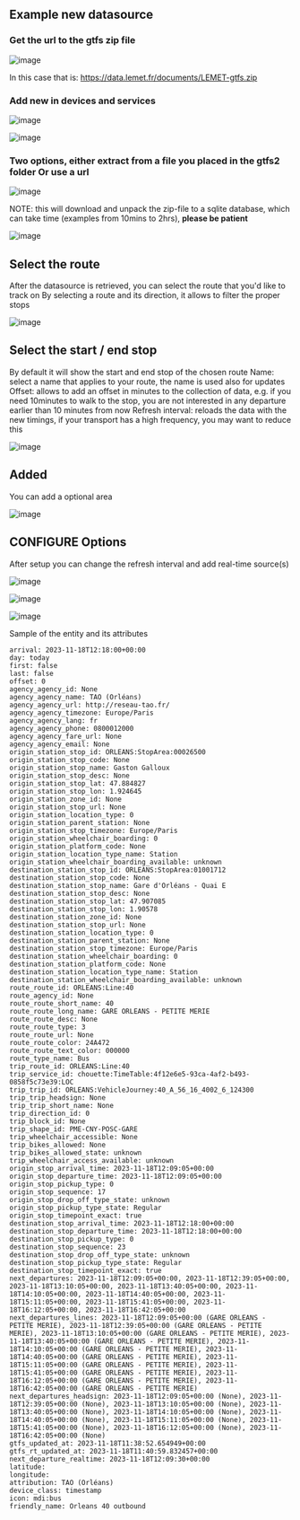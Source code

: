## Example new datasource

### Get the url to the gtfs zip file
![image](https://github.com/vingerha/gtfs2/assets/44190435/d5402bb0-17a5-41e8-ac95-652ecb06bb98)

In this case that is: https://data.lemet.fr/documents/LEMET-gtfs.zip

### Add new in devices and services

![image](https://github.com/vingerha/gtfs2/assets/44190435/ed7e8fbe-c3b9-4337-982f-74da5ea6e3dd)

![image](https://github.com/vingerha/gtfs2/assets/44190435/7dd77425-07f8-45d0-8d0c-d9948fca6fbb)

### Two options, either extract from a file you placed in the gtfs2 folder Or use a url

![image](https://github.com/vingerha/gtfs2/assets/44190435/e64cb7d9-7b68-4169-9cc4-e216a303f7d3)

NOTE: this will download and unpack the zip-file to a sqlite database, which can take time (examples from 10mins to 2hrs), **please be patient**

![image](https://github.com/vingerha/gtfs2/assets/44190435/dd26f517-1cd9-4386-b4ea-c605d02a0ac7)


## Select the route ##

After the datasource is retrieved, you can select the route that you'd like to track on 
By selecting a route and its direction, it allows to filter the proper stops

![image](https://github.com/vingerha/gtfs2/assets/44190435/80d133c5-b00e-43f8-aef0-c203eba4eb6b)

## Select the start / end stop

By default it will show the start and end stop of the chosen route
Name: select a name that applies to your route, the name is used also for updates
Offset: allows to add an offset in minutes to the collection of data, e.g. if you need 10minutes to walk to the stop, you are not interested in any departure earlier than 10 minutes from now
Refresh interval: reloads the data with the new timings, if your transport has a high frequency, you may want to reduce this

![image](https://github.com/vingerha/gtfs2/assets/44190435/8007911c-f1c7-406c-9295-4d132df07ab6)

## Added

You can add a optional area

![image](https://github.com/vingerha/gtfs2/assets/44190435/f2f855f9-bc07-405d-8b0b-09b3da7e4f79)

## CONFIGURE Options 

After setup you can change the refresh interval and add real-time source(s)

![image](https://github.com/vingerha/gtfs2/assets/44190435/03135ba3-e9ff-4fe6-a23b-bb1f0a44c6ea)

![image](https://github.com/vingerha/gtfs2/assets/44190435/11de0f3c-ac1b-4b4d-8712-38764dfc5bd4)

![image](https://github.com/vingerha/gtfs2/assets/44190435/5895e947-882d-444e-9259-e56d7d5e426a)





Sample of the entity and its attributes
```
arrival: 2023-11-18T12:18:00+00:00
day: today
first: false
last: false
offset: 0
agency_agency_id: None
agency_agency_name: TAO (Orléans)
agency_agency_url: http://reseau-tao.fr/
agency_agency_timezone: Europe/Paris
agency_agency_lang: fr
agency_agency_phone: 0800012000
agency_agency_fare_url: None
agency_agency_email: None
origin_station_stop_id: ORLEANS:StopArea:00026500
origin_station_stop_code: None
origin_station_stop_name: Gaston Galloux
origin_station_stop_desc: None
origin_station_stop_lat: 47.884827
origin_station_stop_lon: 1.924645
origin_station_zone_id: None
origin_station_stop_url: None
origin_station_location_type: 0
origin_station_parent_station: None
origin_station_stop_timezone: Europe/Paris
origin_station_wheelchair_boarding: 0
origin_station_platform_code: None
origin_station_location_type_name: Station
origin_station_wheelchair_boarding_available: unknown
destination_station_stop_id: ORLEANS:StopArea:01001712
destination_station_stop_code: None
destination_station_stop_name: Gare d'Orléans - Quai E
destination_station_stop_desc: None
destination_station_stop_lat: 47.907085
destination_station_stop_lon: 1.90578
destination_station_zone_id: None
destination_station_stop_url: None
destination_station_location_type: 0
destination_station_parent_station: None
destination_station_stop_timezone: Europe/Paris
destination_station_wheelchair_boarding: 0
destination_station_platform_code: None
destination_station_location_type_name: Station
destination_station_wheelchair_boarding_available: unknown
route_route_id: ORLEANS:Line:40
route_agency_id: None
route_route_short_name: 40
route_route_long_name: GARE ORLEANS - PETITE MERIE
route_route_desc: None
route_route_type: 3
route_route_url: None
route_route_color: 24A472
route_route_text_color: 000000
route_type_name: Bus
trip_route_id: ORLEANS:Line:40
trip_service_id: chouette:TimeTable:4f12e6e5-93ca-4af2-b493-0858f5c73e39:LOC
trip_trip_id: ORLEANS:VehicleJourney:40_A_56_16_4002_6_124300
trip_trip_headsign: None
trip_trip_short_name: None
trip_direction_id: 0
trip_block_id: None
trip_shape_id: PME-CNY-POSC-GARE
trip_wheelchair_accessible: None
trip_bikes_allowed: None
trip_bikes_allowed_state: unknown
trip_wheelchair_access_available: unknown
origin_stop_arrival_time: 2023-11-18T12:09:05+00:00
origin_stop_departure_time: 2023-11-18T12:09:05+00:00
origin_stop_pickup_type: 0
origin_stop_sequence: 17
origin_stop_drop_off_type_state: unknown
origin_stop_pickup_type_state: Regular
origin_stop_timepoint_exact: true
destination_stop_arrival_time: 2023-11-18T12:18:00+00:00
destination_stop_departure_time: 2023-11-18T12:18:00+00:00
destination_stop_pickup_type: 0
destination_stop_sequence: 23
destination_stop_drop_off_type_state: unknown
destination_stop_pickup_type_state: Regular
destination_stop_timepoint_exact: true
next_departures: 2023-11-18T12:09:05+00:00, 2023-11-18T12:39:05+00:00, 2023-11-18T13:10:05+00:00, 2023-11-18T13:40:05+00:00, 2023-11-18T14:10:05+00:00, 2023-11-18T14:40:05+00:00, 2023-11-18T15:11:05+00:00, 2023-11-18T15:41:05+00:00, 2023-11-18T16:12:05+00:00, 2023-11-18T16:42:05+00:00
next_departures_lines: 2023-11-18T12:09:05+00:00 (GARE ORLEANS - PETITE MERIE), 2023-11-18T12:39:05+00:00 (GARE ORLEANS - PETITE MERIE), 2023-11-18T13:10:05+00:00 (GARE ORLEANS - PETITE MERIE), 2023-11-18T13:40:05+00:00 (GARE ORLEANS - PETITE MERIE), 2023-11-18T14:10:05+00:00 (GARE ORLEANS - PETITE MERIE), 2023-11-18T14:40:05+00:00 (GARE ORLEANS - PETITE MERIE), 2023-11-18T15:11:05+00:00 (GARE ORLEANS - PETITE MERIE), 2023-11-18T15:41:05+00:00 (GARE ORLEANS - PETITE MERIE), 2023-11-18T16:12:05+00:00 (GARE ORLEANS - PETITE MERIE), 2023-11-18T16:42:05+00:00 (GARE ORLEANS - PETITE MERIE)
next_departures_headsign: 2023-11-18T12:09:05+00:00 (None), 2023-11-18T12:39:05+00:00 (None), 2023-11-18T13:10:05+00:00 (None), 2023-11-18T13:40:05+00:00 (None), 2023-11-18T14:10:05+00:00 (None), 2023-11-18T14:40:05+00:00 (None), 2023-11-18T15:11:05+00:00 (None), 2023-11-18T15:41:05+00:00 (None), 2023-11-18T16:12:05+00:00 (None), 2023-11-18T16:42:05+00:00 (None)
gtfs_updated_at: 2023-11-18T11:38:52.654949+00:00
gtfs_rt_updated_at: 2023-11-18T11:40:59.832457+00:00
next_departure_realtime: 2023-11-18T12:09:30+00:00
latitude: 
longitude: 
attribution: TAO (Orléans)
device_class: timestamp
icon: mdi:bus
friendly_name: Orleans 40 outbound
```














